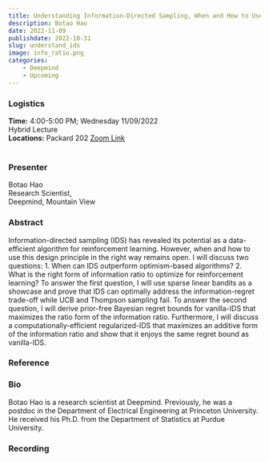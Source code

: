 ```yaml
---
title: Understanding Information-Directed Sampling, When and How to Use It?
description: Botao Hao
date: 2022-11-09
publishdate: 2022-10-31
slug: understand_ids
image: info_ratio.png
categories:
    - Deepmind
    - Upcoming
---
```


### Logistics
<p>
    <strong> Time:</strong> 4:00-5:00 PM; Wednesday 11/09/2022<br>
    Hybrid Lecture <br>
    <strong>Locations:</strong> Packard 202 <a href="https://stanford.zoom.us/j/96783326250?pwd=NG9JS0I3U2psVXQ3SXNVSEFCK3V6UT09" target="_blank" rel="noopener noreferrer">Zoom Link</a>
    <br><br>
</p>

### Presenter
<p>
    Botao Hao<br>
    Research Scientist,<br>
    Deepmind, Mountain View<br>
</p>

### Abstract
<p>
    Information-directed sampling (IDS) has revealed its potential as a data-efficient algorithm for reinforcement learning. However, when and how to use this design principle in the right way remains open. I will discuss two questions: 1. When can IDS outperform optimism-based algorithms? 2. What is the right form of information ratio to optimize for reinforcement learning? To answer the first question, I will use sparse linear bandits as a showcase and prove that IDS can optimally address the information-regret trade-off while UCB and Thompson sampling fail. To answer the second question, I will derive prior-free Bayesian regret bounds for vanilla-IDS that maximizes the ratio form of the information ratio. Furthermore, I will discuss a computationally-efficient regularized-IDS that maximizes an additive form of the information ratio and show that it enjoys the same regret bound as vanilla-IDS.
</p>

### Reference
<p>
</p>

### Bio
<p>
    Botao Hao is a research scientist at Deepmind. Previously, he was a postdoc in the Department of Electrical Engineering at Princeton University. He received his Ph.D. from the Department of Statistics at Purdue University. 
</p>

### Recording
<p>
</p>
